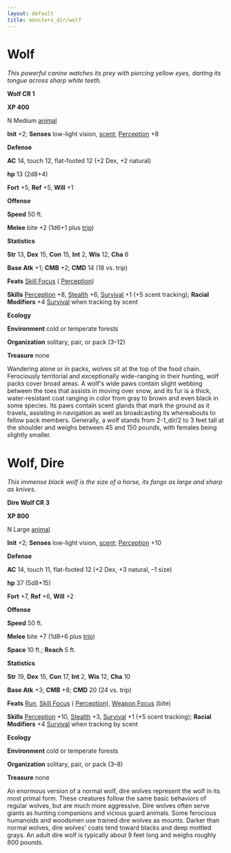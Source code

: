 ```yaml
---
layout: default
title: monsters_dir/wolf
---
```

# Wolf

_This powerful canine watches its prey with piercing yellow eyes, darting its tongue across sharp white teeth._

**Wolf CR 1**

**XP 400**

N Medium [animal](creatureTypes#_animal)

**Init** +2; **Senses** low-light vision, [scent](universalMonsterRules#_scent); [Perception](../skills_dir/perception#_perception) +8

**Defense**

**AC** 14, touch 12, flat-footed 12 (+2 Dex, +2 natural)

**hp** 13 (2d8+4)

**Fort** +5, **Ref** +5, **Will** +1

**Offense**

**Speed** 50 ft.

**Melee** bite +2 (1d6+1 plus [trip](universalMonsterRules#_trip))

**Statistics**

**Str** 13, **Dex** 15, **Con** 15, **Int** 2, **Wis** 12, **Cha** 6

**Base Atk** +1; **CMB** +2; **CMD** 14 (18 vs. trip)

**Feats** [Skill Focus](../feats#_skill-focus) ( [Perception](../skills_dir/perception#_perception))

**Skills** [Perception](../skills_dir/perception#_perception) +8, [Stealth](../skills_dir/stealth#_stealth) +6, [Survival](../skills_dir/survival#_survival) +1 (+5 scent tracking); **Racial Modifiers** +4 [Survival](../skills_dir/survival#_survival) when tracking by scent

**Ecology**

**Environment** cold or temperate forests

**Organization** solitary, pair, or pack (3–12)

**Treasure** none

Wandering alone or in packs, wolves sit at the top of the food chain. Ferociously territorial and exceptionally wide-ranging in their hunting, wolf packs cover broad areas. A wolf's wide paws contain slight webbing between the toes that assists in moving over snow, and its fur is a thick, water-resistant coat ranging in color from gray to brown and even black in some species. Its paws contain scent glands that mark the ground as it travels, assisting in navigation as well as broadcasting its whereabouts to fellow pack members. Generally, a wolf stands from 2-1_dir/2 to 3 feet tall at the shoulder and weighs between 45 and 150 pounds, with females being slightly smaller.

# Wolf, Dire

_This immense black wolf is the size of a horse, its fangs as large and sharp as knives._

**Dire Wolf CR 3**

**XP 800**

N Large [animal](creatureTypes#_animal)

**Init** +2; **Senses** low-light vision, [scent](universalMonsterRules#_scent); [Perception](../skills_dir/perception#_perception) +10

**Defense**

**AC** 14, touch 11, flat-footed 12 (+2 Dex, +3 natural, –1 size)

**hp** 37 (5d8+15)

**Fort** +7, **Ref** +6, **Will** +2

**Offense**

**Speed** 50 ft.

**Melee** bite +7 (1d8+6 plus [trip](universalMonsterRules#_trip))

**Space** 10 ft.; **Reach** 5 ft.

**Statistics**

**Str** 19, **Dex** 15, **Con** 17, **Int** 2, **Wis** 12, **Cha** 10

**Base Atk** +3; **CMB** +8; **CMD** 20 (24 vs. trip)

**Feats** [Run](../feats#_run), [Skill Focus](../feats#_skill-focus) ( [Perception](../skills_dir/perception#_perception)), [Weapon Focus](../feats#_weapon-focus) (bite)

**Skills** [Perception](../skills_dir/perception#_perception) +10, [Stealth](../skills_dir/stealth#_stealth) +3, [Survival](../skills_dir/survival#_survival) +1 (+5 scent tracking); **Racial Modifiers** +4 [Survival](../skills_dir/survival#_survival) when tracking by scent

**Ecology**

**Environment** cold or temperate forests

**Organization** solitary, pair, or pack (3–8)

**Treasure** none

An enormous version of a normal wolf, dire wolves represent the wolf in its most primal form. These creatures follow the same basic behaviors of regular wolves, but are much more aggressive. Dire wolves often serve giants as hunting companions and vicious guard animals. Some ferocious humanoids and woodsmen use trained dire wolves as mounts. Darker than normal wolves, dire wolves' coats tend toward blacks and deep mottled grays. An adult dire wolf is typically about 9 feet long and weighs roughly 800 pounds.

